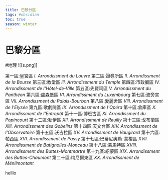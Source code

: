 ```yaml
---
title: 巴黎分區
tags: #obsidian 
toc: true
season: winter
---
```

# 巴黎分區
#地理
![[s.png]]

第一區:皇宮區 
*I. Arrondissment du Louvre*
第二區:證券所區
*II. Arrondissment de la Bourse*
第三區:教堂區
*llI. Arrondissment du Temple*
第四區:市政廳區
*IV. Arrondissment de I'Hôtel-de-Ville*
第五區:先賢祠區
*V. Arrondissment du Panthéon*
第六區:盧森堡區
*VI. Arrondissment du Luxembourg*
第七區:波旁宮區
*VlI. Arrondissment du Palais-Bourbon*
第八區:愛麗舍區
*VllI. Arrondissment de I'Elysée*
第九區:歌劇院區
*IX. Arrondissment de I'Opéra*
第十區:倉庫區
*X. Arrondissment de I'Entrepôt*
第十一區:博班古區
*XI. Arrondissment du Popincourt*
第十二區:勒伊區
*XlI. Arrondissment de Reuilly*
第十三區:戈布蘭區
*XllI. Arrondissment des Gobelins*
第十四區:天文台區
*XIV. Arrondissment de I'Observatoire*
第十五區:沃吉拉區
*XV. Arrondissment de Vaugirard*
第十六區:帕西區
*XVI. Arrondissment de Passy*
第十七區:巴蒂尼奧勒-蒙梭區
*XVlI. Arrondissment de Batignolles-Monceau*
第十八區:蒙馬特區
*XVllI. Arrondissment des Buttes-Montmartre*
第十九區:紹蒙區
*XIX. Arrondissment des Buttes-Chaumont*
第二十區:梅尼爾東區
*XX. Arrondissment de Ménilmontant*

helllo
